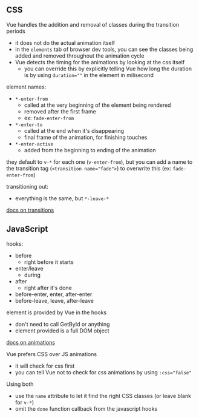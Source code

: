 ## CSS

Vue handles the addition and removal of classes during the transition periods
- it does not do the actual animation itself
- in the `elements` tab of browser dev tools, you can see the classes being added and removed throughout the animation cycle
- Vue detects the timing for the animations by looking at the css itself
    - you can override this by explicitly telling Vue how long the duration is by using `duration=""` in the element in milisecond

element names:
- `*-enter-from`
   - called at the very beginning of the element being rendered
   - removed after the first frame
   - ex: `fade-enter-from`
- `*-enter-to`
   - called at the end when it's disappearing
   - final frame of the animation, for finishing touches
- `*-enter-active`
    - added from the beginning to ending of the animation

they default to `v-*` for each one (`v-enter-from`), but you can add a name to the transition tag (`<transition name="fade">`) to overwrite this (ex: `fade-enter-from`)

transitioning out:
- everything is the same, but `*-leave-*`

[docs on transitions](https://vuejs.org/guide/built-ins/transition.html)

## JavaScript

hooks:
- before 
    - right before it starts
- enter/leave
    - during
- after
    - right after it's done 
- before-enter, enter, after-enter
- before-leave, leave, after-leave

element is provided by Vue in the hooks
- don't need to call GetById or anything
- element provided is a full DOM object

[docs on animations](https://developer.mozilla.org/en-US/docs/Web/API/Web_Animations_API/Using_the_Web_Animations_API)

Vue prefers CSS over JS animations
- it will check for css first
- you can tell Vue not to check for css animations by using `:css="false"`

Using both
- use the `name` attribute to let it find the right CSS classes (or leave blank for `v-*`)
- omit the `done` function callback from the javascript hooks
